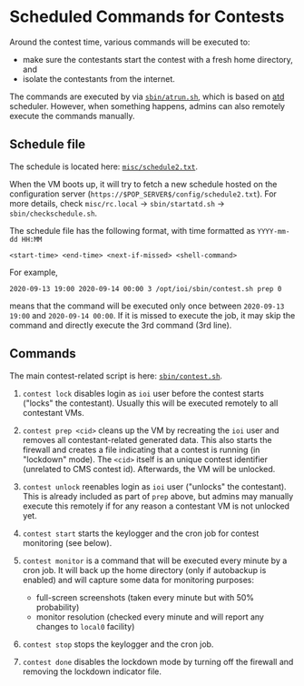 # Scheduled Commands for Contests

Around the contest time, various commands will be executed to:

- make sure the contestants start the contest with a fresh home directory, and
- isolate the contestants from the internet.

The commands are executed by via [`sbin/atrun.sh`](../sbin/atrun.sh), which is based on [atd](https://manpages.ubuntu.com/manpages/focal/man8/atd.8.html) scheduler. However, when something happens, admins can also remotely execute the commands manually.

## Schedule file

The schedule is located here: [`misc/schedule2.txt`](../misc/schedule2.txt).

When the VM boots up, it will try to fetch a new schedule hosted on the configuration server (`https://$POP_SERVER$/config/schedule2.txt`). For more details, check `misc/rc.local` -> `sbin/startatd.sh` -> `sbin/checkschedule.sh`.

The schedule file has the following format, with time formatted as `YYYY-mm-dd HH:MM`
```
<start-time> <end-time> <next-if-missed> <shell-command>
```

For example,
```
2020-09-13 19:00 2020-09-14 00:00 3 /opt/ioi/sbin/contest.sh prep 0
```
means that the command will be executed only once between `2020-09-13 19:00` and `2020-09-14 00:00`. If it is missed to execute the job, it may skip the command and directly execute the 3rd command (3rd line).

## Commands

The main contest-related script is here: [`sbin/contest.sh`](../sbin/contest.sh).

1. `contest lock` disables login as `ioi` user before the contest starts ("locks" the contestant). Usually this will be executed remotely to all contestant VMs.
1. `contest prep <cid>` cleans up the VM by recreating the `ioi` user and removes all contestant-related generated data. This also starts the firewall and creates a file indicating that a contest is running (in "lockdown" mode). The `<cid>` itself is an unique contest identifier (unrelated to CMS contest id). Afterwards, the VM will be unlocked.
1. `contest unlock` reenables login as `ioi` user ("unlocks" the contestant). This is already included as part of `prep` above, but admins may manually execute this remotely if for any reason a contestant VM is not unlocked yet.
1. `contest start` starts the keylogger and the cron job for contest monitoring (see below).
1. `contest monitor` is a command that will be executed every minute by a cron job. It will back up the home directory (only if autobackup is enabled) and will capture some data for monitoring purposes:

     * full-screen screenshots (taken every minute but with 50% probability)
     * monitor resolution (checked every minute and will report any changes to `local0` facility)
1. `contest stop` stops the keylogger and the cron job.
1. `contest done` disables the lockdown mode by turning off the firewall and removing the lockdown indicator file.
